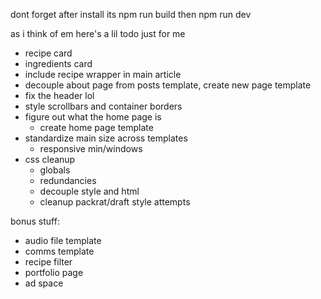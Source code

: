 dont forget after install its npm run build then npm run dev

as i think of em here's a lil todo just for me

- recipe card
- ingredients card
- include recipe wrapper in main article
- decouple about page from posts template, create new page template
- fix the header lol
- style scrollbars and container borders
- figure out what the home page is
  - create home page template
- standardize main size across templates
  - responsive min/windows
- css cleanup
  - globals
  - redundancies
  - decouple style and html
  - cleanup packrat/draft style attempts

bonus stuff:

- audio file template
- comms template
- recipe filter
- portfolio page
- ad space

